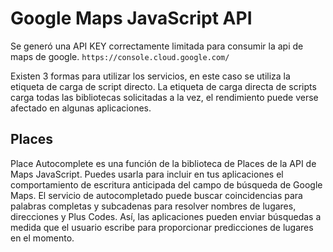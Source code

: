 # Google Maps JavaScript API

Se generó una API KEY correctamente limitada para consumir la api de maps de google. `https://console.cloud.google.com/`

Existen 3 formas para utilizar los servicios, en este caso se utiliza la etiqueta de carga de script directo. La etiqueta de carga directa de scripts carga todas las bibliotecas solicitadas a la vez, el rendimiento puede verse afectado en algunas aplicaciones. 

## Places

Place Autocomplete es una función de la biblioteca de Places de la API de Maps JavaScript. Puedes usarla para incluir en tus aplicaciones el comportamiento de escritura anticipada del campo de búsqueda de Google Maps. El servicio de autocompletado puede buscar coincidencias para palabras completas y subcadenas para resolver nombres de lugares, direcciones y Plus Codes. Así, las aplicaciones pueden enviar búsquedas a medida que el usuario escribe para proporcionar predicciones de lugares en el momento. 